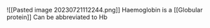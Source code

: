 ![[Pasted image 20230721112244.png]]
Haemoglobin is a [[Globular protein]]
Can be abbreviated to Hb
